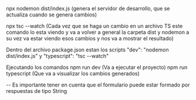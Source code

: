 npx nodemon dist/index.js 
(genera el servidor de desarrollo, que se actualiza cuando se genera cambios)

npx tsc --watch 
(Cada vez que se haga un cambio en un archivo TS este comando lo esta viendo y va a volver a general la carpeta dist y nodemon a su vez va estar viendo esos cambios y nos va a mostrar el resultado)

Dentro del archivo package.json estan los scripts "dev": "nodemon dist/index.js" y "typescript": "tsc --watch"

Ejecutando los comandos npm run dev (Va a ejecutar el proyecto)
                        npm run typescript (Que va a visualizar los cambios generados) 



-- Es importante tener en cuenta que el formulario puede estar formado por respuestas de tipo String 


